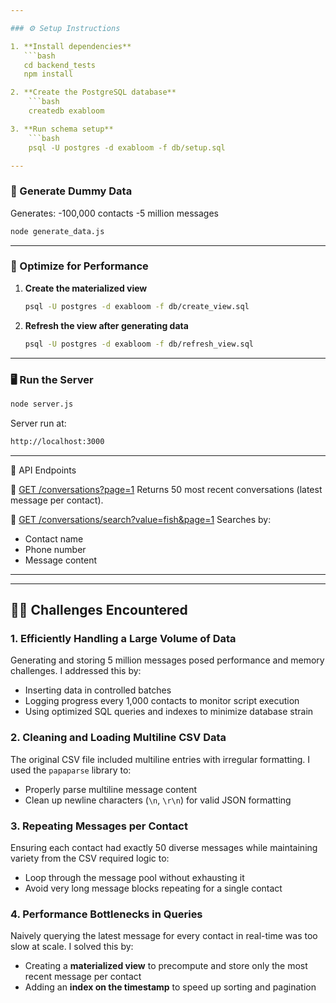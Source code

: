 ```yaml
---

### ⚙️ Setup Instructions

1. **Install dependencies**
   ```bash
   cd backend_tests
   npm install

2. **Create the PostgreSQL database**
    ```bash
    createdb exabloom

3. **Run schema setup**
    ```bash
    psql -U postgres -d exabloom -f db/setup.sql

---
```

### 🧪 Generate Dummy Data
Generates:
-100,000 contacts
-5 million messages

```bash
node generate_data.js
```
---
### 🚀 Optimize for Performance

1. **Create the materialized view**
   ```bash
   psql -U postgres -d exabloom -f db/create_view.sql

2. **Refresh the view after generating data**
    ```bash
    psql -U postgres -d exabloom -f db/refresh_view.sql

---
### 🖥️ Run the Server
```bash
node server.js
```
Server run at:
```bash
http://localhost:3000
```

---
📡 API Endpoints

🔹 [GET /conversations?page=1](http://localhost:3000/conversations?page=1)
Returns 50 most recent conversations (latest message per contact).

🔹 [GET /conversations/search?value=fish&page=1](http://localhost:3000/conversations/search?value=fish&page=1)
Searches by:

- Contact name
- Phone number
- Message content

---
---

## 🧗‍♀️ Challenges Encountered

### 1. Efficiently Handling a Large Volume of Data
Generating and storing 5 million messages posed performance and memory challenges. I addressed this by:
- Inserting data in controlled batches
- Logging progress every 1,000 contacts to monitor script execution
- Using optimized SQL queries and indexes to minimize database strain

### 2. Cleaning and Loading Multiline CSV Data
The original CSV file included multiline entries with irregular formatting. I used the `papaparse` library to:
- Properly parse multiline message content
- Clean up newline characters (`\n`, `\r\n`) for valid JSON formatting

### 3. Repeating Messages per Contact
Ensuring each contact had exactly 50 diverse messages while maintaining variety from the CSV required logic to:
- Loop through the message pool without exhausting it
- Avoid very long message blocks repeating for a single contact

### 4. Performance Bottlenecks in Queries
Naively querying the latest message for every contact in real-time was too slow at scale. I solved this by:
- Creating a **materialized view** to precompute and store only the most recent message per contact
- Adding an **index on the timestamp** to speed up sorting and pagination